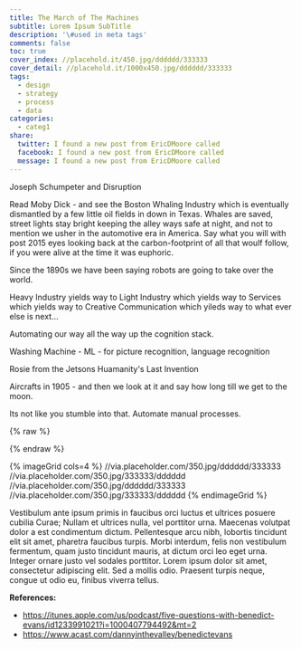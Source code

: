 ```yaml
---
title: The March of The Machines
subtitle: Lorem Ipsum SubTitle
description: '\#used in meta tags'
comments: false
toc: true
cover_index: //placehold.it/450.jpg/dddddd/333333
cover_detail: //placehold.it/1000x450.jpg/dddddd/333333
tags:
  - design
  - strategy
  - process
  - data
categories:
  - categ1
share:
  twitter: I found a new post from EricDMoore called
  facebook: I found a new post from EricDMoore called
  message: I found a new post from EricDMoore called
---
```


Joseph Schumpeter and Disruption

Read Moby Dick - and see the Boston Whaling Industry which is eventually dismantled by a few little oil fields in down in Texas. Whales are saved, street lights stay bright keeping the alley ways safe at night, and not to mention we usher in the automotive era in America. Say what you will with post 2015 eyes looking back at the carbon-footprint of all that woulf follow, if you were alive at the time it was euphoric.

Since the 1890s we have been saying robots are going to take over the world.

Heavy Industry yields way to Light Industry which yields way to Services which yields way to Creative Communication which yileds way to what ever else is next...

Automating our way all the way up the cognition stack.

Washing Machine - ML - for picture recognition, language recognition

Rosie from the Jetsons Huamanity's Last Invention

Aircrafts in 1905 - and then we look at it and say how long till we get to the moon.

Its not like you stumble into that. Automate manual processes.

<!-- more --> {% raw %}

<columns>
</columns>

 

<column>
</column>

 

<column>
</column>

{% endraw %}

{% imageGrid cols=4 %} //via.placeholder.com/350.jpg/dddddd/333333 //via.placeholder.com/350.jpg/333333/dddddd //via.placeholder.com/350.jpg/dddddd/333333 //via.placeholder.com/350.jpg/333333/dddddd {% endimageGrid %}

Vestibulum ante ipsum primis in faucibus orci luctus et ultrices posuere cubilia Curae; Nullam et ultrices nulla, vel porttitor urna. Maecenas volutpat dolor a est condimentum dictum. Pellentesque arcu nibh, lobortis tincidunt elit sit amet, pharetra faucibus turpis. Morbi interdum, felis non vestibulum fermentum, quam justo tincidunt mauris, at dictum orci leo eget urna. Integer ornare justo vel sodales porttitor. Lorem ipsum dolor sit amet, consectetur adipiscing elit. Sed a mollis odio. Praesent turpis neque, congue ut odio eu, finibus viverra tellus.

**References:**

- <https://itunes.apple.com/us/podcast/five-questions-with-benedict-evans/id1233991021?i=1000407794492&mt=2>
- <https://www.acast.com/dannyinthevalley/benedictevans>
